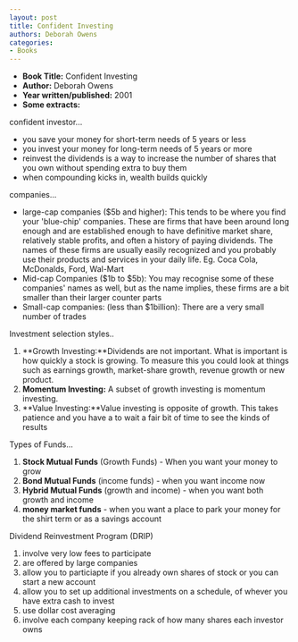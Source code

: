 ```yaml
---
layout: post
title: Confident Investing
authors: Deborah Owens
categories:
- Books
---
```



- **Book Title:** Confident Investing
- **Author:** Deborah Owens
- **Year written/published:** 2001
- **Some extracts:**

confident investor...

- you save your money for short-term needs of 5 years or less
- you invest your money for long-term needs of 5 years or more
- reinvest the dividends is a way to increase the number of shares that you own without spending extra to buy them
- when compounding kicks in, wealth builds quickly

companies...

- large-cap companies ($5b and higher): This tends to be where you find your 'blue-chip' companies. These are firms that have been around long enough and are established enough to have definitive market share, relatively stable profits, and often a history of paying dividends. The names of these firms are usually easily recognized and you probably use their products and services in your daily life. Eg. Coca Cola, McDonalds, Ford, Wal-Mart
- Mid-cap Companies ($1b to $5b): You may recognise some of these companies' names as well, but as the name implies, these firms are a bit smaller than their larger counter parts
- Small-cap companies: (less than $1billion): There are a very small number of trades

Investment selection styles..

1. **Growth Investing:**Dividends are not important. What is important is how quickly a stock is growing. To measure this you could look at things such as earnings growth, market-share growth, revenue growth or new product.
2. **Momentum Investing:** A subset of growth investing is momentum investing.
3. **Value Investing:**Value investing is opposite of growth. This takes patience and you have a to wait a fair bit of time to see the kinds of results

Types of Funds...

1. **Stock Mutual Funds** (Growth Funds) - When you want your money to grow
2. **Bond Mutual Funds** (income funds) - when you want income now
3. **Hybrid Mutual Funds** (growth and income) - when you want both growth and income
4. **money market funds** - when you want a place to park your money for the shirt term or as a savings account

Dividend Reinvestment Program (DRIP)

1. involve very low fees to participate
2. are offered by large companies
3. allow you to particiapte if you already own shares of stock or you can start a new account
4. allow you to set up additional investments on a schedule, of whever you have extra cash to invest
5. use dollar cost averaging
6. involve each company keeping rack of how many shares each investor owns
